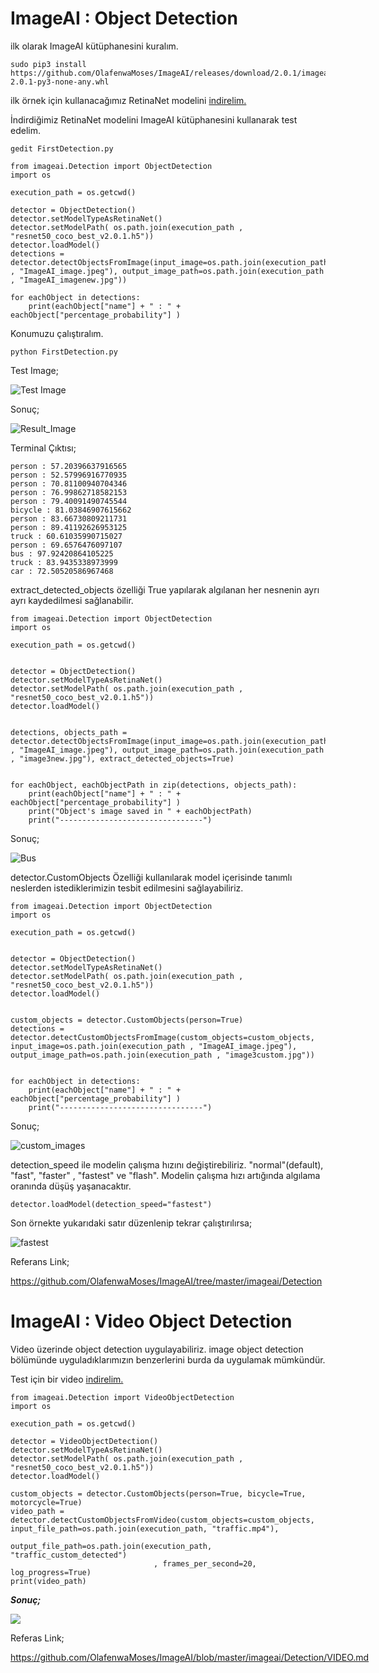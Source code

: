 # ImageAI : Object Detection 

ilk olarak ImageAI kütüphanesini kuralım.

    sudo pip3 install https://github.com/OlafenwaMoses/ImageAI/releases/download/2.0.1/imageai-2.0.1-py3-none-any.whl 
 
ilk örnek için kullanacağımız RetinaNet modelini [indirelim.](https://github-production-release-asset-2e65be.s3.amazonaws.com/125932201/e7ab678c-6146-11e8-85cc-26bc1cd06ab0?X-Amz-Algorithm=AWS4-HMAC-SHA256&X-Amz-Credential=AKIAIWNJYAX4CSVEH53A%2F20180704%2Fus-east-1%2Fs3%2Faws4_request&X-Amz-Date=20180704T165345Z&X-Amz-Expires=300&X-Amz-Signature=6d3991922771262f6d1b826823f20b3974e458d023b79db873d5f092c5c0e782&X-Amz-SignedHeaders=host&actor_id=33426517&response-content-disposition=attachment%3B%20filename%3Dresnet50_coco_best_v2.0.1.h5&response-content-type=application%2Foctet-stream)

İndirdiğimiz RetinaNet modelini ImageAI kütüphanesini kullanarak test edelim. 

    gedit FirstDetection.py

    from imageai.Detection import ObjectDetection
    import os

    execution_path = os.getcwd()

    detector = ObjectDetection()
    detector.setModelTypeAsRetinaNet()
    detector.setModelPath( os.path.join(execution_path , "resnet50_coco_best_v2.0.1.h5"))
    detector.loadModel()
    detections = detector.detectObjectsFromImage(input_image=os.path.join(execution_path , "ImageAI_image.jpeg"), output_image_path=os.path.join(execution_path , "ImageAI_imagenew.jpg"))

    for eachObject in detections:
        print(eachObject["name"] + " : " + eachObject["percentage_probability"] )
        
Konumuzu çalıştıralım.

    python FirstDetection.py        

Test Image;

![Test Image](https://github.com/raclab/RACLAB/blob/master/images/AI/ImageAI_image.jpeg)

Sonuç;

![Result_Image](https://github.com/raclab/RACLAB/blob/master/images/AI/ImageAI_imagenew.jpg)

Terminal Çıktısı;
    
    person : 57.20396637916565
    person : 52.57996916770935
    person : 70.81100940704346
    person : 76.99862718582153
    person : 79.40091490745544
    bicycle : 81.03846907615662
    person : 83.66730809211731
    person : 89.41192626953125
    truck : 60.61035990715027
    person : 69.6576476097107
    bus : 97.92420864105225
    truck : 83.9435338973999
    car : 72.50520586967468
    
extract_detected_objects özelliği True yapılarak algılanan her nesnenin ayrı ayrı kaydedilmesi sağlanabilir.

    from imageai.Detection import ObjectDetection
    import os

    execution_path = os.getcwd()


    detector = ObjectDetection()
    detector.setModelTypeAsRetinaNet()
    detector.setModelPath( os.path.join(execution_path , "resnet50_coco_best_v2.0.1.h5"))
    detector.loadModel()


    detections, objects_path = detector.detectObjectsFromImage(input_image=os.path.join(execution_path , "ImageAI_image.jpeg"), output_image_path=os.path.join(execution_path , "image3new.jpg"), extract_detected_objects=True)


    for eachObject, eachObjectPath in zip(detections, objects_path):
        print(eachObject["name"] + " : " + eachObject["percentage_probability"] )
        print("Object's image saved in " + eachObjectPath)
        print("--------------------------------")

Sonuç;

![Bus](https://github.com/raclab/RACLAB/blob/master/images/AI/bus-11.jpg)

detector.CustomObjects Özelliği kullanılarak model içerisinde tanımlı neslerden istediklerimizin tesbit edilmesini sağlayabiliriz.

    from imageai.Detection import ObjectDetection
    import os

    execution_path = os.getcwd()


    detector = ObjectDetection()
    detector.setModelTypeAsRetinaNet()
    detector.setModelPath( os.path.join(execution_path , "resnet50_coco_best_v2.0.1.h5"))
    detector.loadModel()


    custom_objects = detector.CustomObjects(person=True)
    detections = detector.detectCustomObjectsFromImage(custom_objects=custom_objects, input_image=os.path.join(execution_path , "ImageAI_image.jpeg"), output_image_path=os.path.join(execution_path , "image3custom.jpg"))


    for eachObject in detections:
        print(eachObject["name"] + " : " + eachObject["percentage_probability"] )
        print("--------------------------------")
        
Sonuç;

![custom_images](https://github.com/raclab/RACLAB/blob/master/images/AI/image3custom.jpg)

detection_speed ile modelin çalışma hızını değiştirebiliriz. "normal"(default), "fast", "faster" , "fastest" ve "flash".
Modelin çalışma hızı artığında algılama oranında düşüş yaşanacaktır.

    detector.loadModel(detection_speed="fastest")

Son örnekte  yukarıdaki satır düzenlenip tekrar çalıştırılırsa;    

![fastest](https://github.com/raclab/RACLAB/blob/master/images/AI/image3_fastest.jpg)

Referans Link;

https://github.com/OlafenwaMoses/ImageAI/tree/master/imageai/Detection

# ImageAI : Video Object Detection

Video üzerinde object detection uygulayabiliriz. image object detection bölümünde uyguladıklarımızın benzerlerini burda da uygulamak mümkündür.

Test için bir video [indirelim.](https://raw.githubusercontent.com/OlafenwaMoses/ImageAI/master/videos/traffic.mp4)

    from imageai.Detection import VideoObjectDetection
    import os

    execution_path = os.getcwd()

    detector = VideoObjectDetection()
    detector.setModelTypeAsRetinaNet()
    detector.setModelPath( os.path.join(execution_path , "resnet50_coco_best_v2.0.1.h5"))
    detector.loadModel()

    custom_objects = detector.CustomObjects(person=True, bicycle=True, motorcycle=True)
    video_path = detector.detectCustomObjectsFromVideo(custom_objects=custom_objects, input_file_path=os.path.join(execution_path, "traffic.mp4"),
                                    output_file_path=os.path.join(execution_path, "traffic_custom_detected")
                                    , frames_per_second=20, log_progress=True)
    print(video_path)

<b><i>Sonuç;</i></b>
<div style="width: 600px;" >
<a href="https://www.youtube.com/embed/S-jgBTQgbd4?rel=0" >
<img src="../../images/video-3.jpg" />
</a>

Referas Link;

https://github.com/OlafenwaMoses/ImageAI/blob/master/imageai/Detection/VIDEO.md
